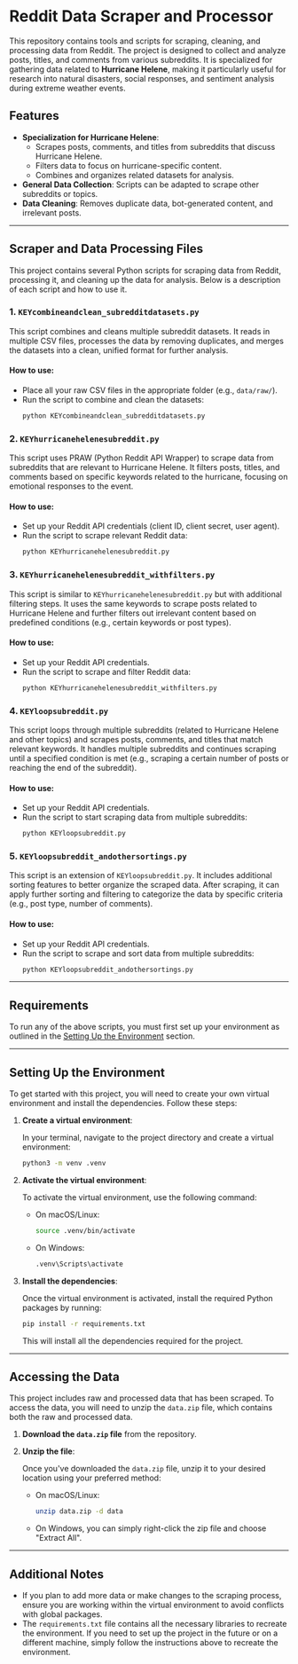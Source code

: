 # Reddit Data Scraper and Processor

This repository contains tools and scripts for scraping, cleaning, and processing data from Reddit. The project is designed to collect and analyze posts, titles, and comments from various subreddits. It is specialized for gathering data related to **Hurricane Helene**, making it particularly useful for research into natural disasters, social responses, and sentiment analysis during extreme weather events.

## Features
- **Specialization for Hurricane Helene**:
  - Scrapes posts, comments, and titles from subreddits that discuss Hurricane Helene.
  - Filters data to focus on hurricane-specific content.
  - Combines and organizes related datasets for analysis.
- **General Data Collection**: Scripts can be adapted to scrape other subreddits or topics.
- **Data Cleaning**: Removes duplicate data, bot-generated content, and irrelevant posts.

---
## Scraper and Data Processing Files

This project contains several Python scripts for scraping data from Reddit, processing it, and cleaning up the data for analysis. Below is a description of each script and how to use it.

### 1. `KEYcombineandclean_subredditdatasets.py`
This script combines and cleans multiple subreddit datasets. It reads in multiple CSV files, processes the data by removing duplicates, and merges the datasets into a clean, unified format for further analysis.

#### How to use:
- Place all your raw CSV files in the appropriate folder (e.g., `data/raw/`).
- Run the script to combine and clean the datasets:
  ```bash
  python KEYcombineandclean_subredditdatasets.py
  ```

### 2. `KEYhurricanehelenesubreddit.py`
This script uses PRAW (Python Reddit API Wrapper) to scrape data from subreddits that are relevant to Hurricane Helene. It filters posts, titles, and comments based on specific keywords related to the hurricane, focusing on emotional responses to the event.

#### How to use:
- Set up your Reddit API credentials (client ID, client secret, user agent).
- Run the script to scrape relevant Reddit data:
  ```bash
  python KEYhurricanehelenesubreddit.py
  ```

### 3. `KEYhurricanehelenesubreddit_withfilters.py`
This script is similar to `KEYhurricanehelenesubreddit.py` but with additional filtering steps. It uses the same keywords to scrape posts related to Hurricane Helene and further filters out irrelevant content based on predefined conditions (e.g., certain keywords or post types).

#### How to use:
- Set up your Reddit API credentials.
- Run the script to scrape and filter Reddit data:
  ```bash
  python KEYhurricanehelenesubreddit_withfilters.py
  ```

### 4. `KEYloopsubreddit.py`
This script loops through multiple subreddits (related to Hurricane Helene and other topics) and scrapes posts, comments, and titles that match relevant keywords. It handles multiple subreddits and continues scraping until a specified condition is met (e.g., scraping a certain number of posts or reaching the end of the subreddit).

#### How to use:
- Set up your Reddit API credentials.
- Run the script to start scraping data from multiple subreddits:
  ```bash
  python KEYloopsubreddit.py
  ```

### 5. `KEYloopsubreddit_andothersortings.py`
This script is an extension of `KEYloopsubreddit.py`. It includes additional sorting features to better organize the scraped data. After scraping, it can apply further sorting and filtering to categorize the data by specific criteria (e.g., post type, number of comments).

#### How to use:
- Set up your Reddit API credentials.
- Run the script to scrape and sort data from multiple subreddits:
  ```bash
  python KEYloopsubreddit_andothersortings.py
  ```

---

## Requirements

To run any of the above scripts, you must first set up your environment as outlined in the [Setting Up the Environment](#setting-up-the-environment) section.

---

## Setting Up the Environment

To get started with this project, you will need to create your own virtual environment and install the dependencies. Follow these steps:

1. **Create a virtual environment**:
   
   In your terminal, navigate to the project directory and create a virtual environment:
   
   ```bash
   python3 -m venv .venv
   ```

2. **Activate the virtual environment**:
   
   To activate the virtual environment, use the following command:
   
   - On macOS/Linux:
     ```bash
     source .venv/bin/activate
     ```
   - On Windows:
     ```bash
     .venv\Scripts\activate
     ```

3. **Install the dependencies**:
   
   Once the virtual environment is activated, install the required Python packages by running:
   
   ```bash
   pip install -r requirements.txt
   ```

   This will install all the dependencies required for the project.

---

## Accessing the Data

This project includes raw and processed data that has been scraped. To access the data, you will need to unzip the `data.zip` file, which contains both the raw and processed data.

1. **Download the `data.zip` file** from the repository.

2. **Unzip the file**:
   
   Once you've downloaded the `data.zip` file, unzip it to your desired location using your preferred method:
   
   - On macOS/Linux:
     ```bash
     unzip data.zip -d data
     ```
   - On Windows, you can simply right-click the zip file and choose "Extract All".

---

## Additional Notes

- If you plan to add more data or make changes to the scraping process, ensure you are working within the virtual environment to avoid conflicts with global packages.
- The `requirements.txt` file contains all the necessary libraries to recreate the environment. If you need to set up the project in the future or on a different machine, simply follow the instructions above to recreate the environment.
